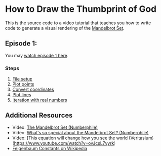 # How  to Draw the Thumbprint of God

This is the source code to a video tutorial that teaches you how to
write code to generate a visual rendering of the [Mandelbrot Set](https://en.wikipedia.org/wiki/Mandelbrot_set).

## Episode 1:

You may [watch episode 1 here](https://www.youtube.com/watch?v=45H71xfm5u8).

### Steps

1. [File setup](https://github.com/airportyh/thumbprint-of-god/commit/c4471e5fa65b9a46a152ba74c8afe5be07684484)
2. [Plot points](https://github.com/airportyh/thumbprint-of-god/commit/ae6b485f90e56ea0041556cb132a38c252ac85f9)
3. [Convert coordinates](https://github.com/airportyh/thumbprint-of-god/commit/aac8f8f57f9cacd0eefeed5cc9b4c018a4a17ea4)
4. [Plot lines](https://github.com/airportyh/thumbprint-of-god/commit/3b86fe9c2251f54b2dbabc8962e91ac64eadb88d)
5. [Iteration with real numbers](https://github.com/airportyh/thumbprint-of-god/commit/a8357b814cd97b97e1091acd401e074cfca55c00)

## Additional Resources

* Video: [The Mandelbrot Set (Numberphile)](https://www.youtube.com/watch?v=NGMRB4O922I)
* Video: [What's so special about the Mandelbrot Set? (Numberphile)](https://www.youtube.com/watch?v=FFftmWSzgmk)
* Video: [This equation will change how you see the world (Veritasium)(https://www.youtube.com/watch?v=ovJcsL7vyrk)
* [Feigenbaum Constants on Wikipedia](https://en.wikipedia.org/wiki/Feigenbaum_constants)
